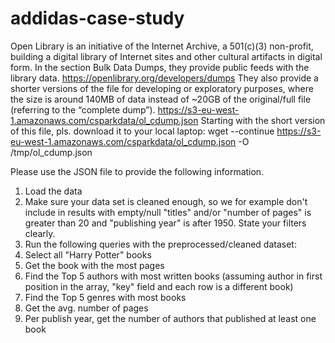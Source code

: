 # addidas-case-study

Open Library is an initiative of the Internet Archive, a 501(c)(3) non-profit, building a digital library of Internet
sites and other cultural artifacts in digital form. In the section Bulk Data Dumps, they provide public feeds
with the library data.
 https://openlibrary.org/developers/dumps
They also provide a shorter versions of the file for developing or exploratory purposes, where the size is
around 140MB of data instead of ~20GB of the original/full file (referring to the “complete dump”).
 https://s3-eu-west-1.amazonaws.com/csparkdata/ol_cdump.json
Starting with the short version of this file, pls. download it to your local laptop:
wget --continue https://s3-eu-west-1.amazonaws.com/csparkdata/ol_cdump.json -O
/tmp/ol_cdump.json

Please use the JSON file to provide the following information.
1. Load the data
2. Make sure your data set is cleaned enough, so we for example don't include in results with empty/null "titles"
and/or "number of pages" is greater than 20 and "publishing year" is after 1950. State your filters clearly.
3. Run the following queries with the preprocessed/cleaned dataset:
1. Select all "Harry Potter" books
2. Get the book with the most pages
3. Find the Top 5 authors with most written books (assuming author in first position in the array, "key" field and each
row is a different book)
4. Find the Top 5 genres with most books
5. Get the avg. number of pages
6. Per publish year, get the number of authors that published at least one book
